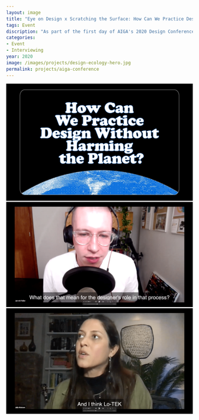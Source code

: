 ```yaml
---
layout: image
title: "Eye on Design x Scratching the Surface: How Can We Practice Design Without Harming the Planet"
tags: Event
discription: "As part of the first day of AIGA's 2020 Design Conference, I co-organized a symposium with Meg Miller around the intersection of design and ecology. Co-presented by both Eye on Design and Scratching the Surface, we featured three sessions of interviews with designers and thinkers around questions regarding sustainibility, climate change, nature, and the environment. During the event, I interviewed architect and writer Julia Watson about her book <i>Lo-TEK: Design by Radical Indigenism</i>. (This conversation will also be repackaged as a Scratching the Surface episode in the future.)"
categories:
- Event
- Interviewing
year: 2020
image: /images/projects/design-ecology-hero.jpg
permalink: projects/aiga-conference
---
```


<img src="/images/projects/design-ecology-hero.jpg">
<div class="images-left"><img src="/images/projects/design-ecology_1.png"></div>
<div class="images-right"><img src="/images/projects/design-ecology_2.png"></div>
<section class="clear"></section>
